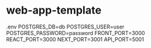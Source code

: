 # web-app-template

.env
POSTGRES_DB=db
POSTGRES_USER=user
POSTGRES_PASSWORD=password
FRONT_PORT=3000
REACT_PORT=3000
NEXT_PORT=3001
API_PORT=5001